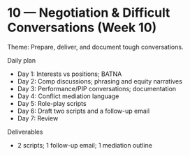 # 10 — Negotiation & Difficult Conversations (Week 10)

Theme: Prepare, deliver, and document tough conversations.

Daily plan
- Day 1: Interests vs positions; BATNA
- Day 2: Comp discussions; phrasing and equity narratives
- Day 3: Performance/PIP conversations; documentation
- Day 4: Conflict mediation language
- Day 5: Role-play scripts
- Day 6: Draft two scripts and a follow-up email
- Day 7: Review

Deliverables
- 2 scripts; 1 follow-up email; 1 mediation outline
